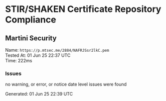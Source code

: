 # STIR/SHAKEN Certificate Repository Compliance

## Martini Security

Name: `https://p.mtsec.me/2884/NAFRJSsr2lkC.pem`\
Tested At: 01 Jun 25 22:37 UTC\
Time: 222ms

### Issues

no warning, or error, or notice date level issues were found

Generated: 01 Jun 25 22:39 UTC